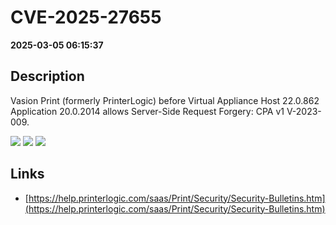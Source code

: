 # CVE-2025-27655

**2025-03-05 06:15:37**

## Description
Vasion Print (formerly PrinterLogic) before Virtual Appliance Host 22.0.862 Application 20.0.2014 allows Server-Side Request Forgery: CPA v1 V-2023-009.

![](https://img.shields.io/static/v1?label=Score&message=9.8&color=red)
![](https://img.shields.io/static/v1?label=Severity&message=CRITICAL&color=red)
![](https://img.shields.io/static/v1?label=CWE&message=SSRF&color=green)

## Links
- [https://help.printerlogic.com/saas/Print/Security/Security-Bulletins.htm](https://help.printerlogic.com/saas/Print/Security/Security-Bulletins.htm)
